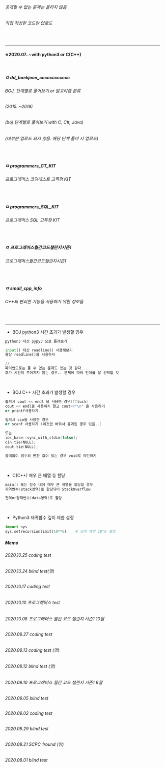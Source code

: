 ###### *공개할 수 없는 문제는 올리지 않음*
###### *직접 작성한 코드만 업로드*
<br>

---
#### ※2020.07..~with python3 or C(C++)
<br>

##### ㅁ dd_baekjoon_cccccccccccc
###### BOJ, 단계별로 풀어보기 or 알고리즘 분류
###### (2015..~2019)
###### (boj 단계별로 풀어보기 with C, C#, Java)
###### (대부분 업로드 되지 않음. 해당 단계 풀이 시 업로드)
<br>

##### ㅁ programmers_CT_KIT
###### 프로그래머스 코딩테스트 고득점 KIT
<br>

##### ㅁ programmers_SQL_KIT
###### 프로그래머스 SQL 고득점 KIT
<br>

##### ㅁ 프로그래머스월간코드챌린지시즌1
###### 프로그래머스월간코드챌린지시즌1
<br>

##### ㅁ small_cpp_info
###### C++의 편리한 기능을 사용하기 위한 정보들

<br>

*************************************************************************

* BOJ python3 시간 초과가 발생할 경우
```py
python3 대신 pypy3 으로 돌려보기

input() 대신 readline() 사용해보기
항상 readline()을 사용하자

//
파이썬으로는 풀 수 없는 문제도 있는 것 같다...
추가 시간이 주어지지 않는 경우.. 문제에 따라 언어를 잘 선택할 것
```
<br>

* BOJ C++ 시간 초과가 발생할 경우
```cpp
출력시 cout << endl 을 사용한 경우(fflush)
cout << endl을 사용하지 말고 cout<<"\n" 을 사용하기
or printf사용하기

입력시 cin을 사용한 경우
or scanf 사용하기 (이것만 바꿔서 통과된 경우 있음..)

또는
ios_base::sync_with_stdio(false);
cin.tie(NULL);
cout.tie(NULL);

쓸데없이 함수의 반환 값이 있는 경우 void로 리턴하기
```
<br>

* C(C++) 매우 큰 배열 등 할당
```cpp
main() 또는 함수 내에 매우 큰 배열을 할당할 경우
지역변수(stack영역)로 할당되어 StackOverflow

전역or정적변수(data영역)로 할당
```
<br>

* Python3 재귀함수 깊이 제한 설정
```py
import sys
sys.setrecursionlimit(10**6)    # 깊이 제한 10^6 설정
```

##### Memo
###### 2020.10.25 coding test
###### 2020.10.24 blind test(망)
###### 2020.10.17 coding test
###### 2020.10.10 프로그래머스 test
###### 2020.10.08 프로그래머스 월간 코드 챌린지 시즌1 10월
###### 2020.09.27 coding test
###### 2020.09.13 coding test (망)
###### 2020.09.12 blind test (망)
###### 2020.09.10 프로그래머스 월간 코드 챌린지 시즌1 9월
###### 2020.09.05 blind test
###### 2020.09.02 coding test
###### 2020.08.29 blind test
###### 2020.08.21 SCPC 1round (망)
###### 2020.08.01 blind test
